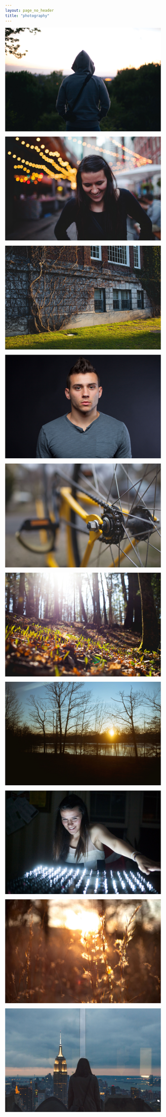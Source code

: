 ```yaml
---
layout: page_no_header
title: "photography"
---
```


![](MG_7767.jpg)

![](MG_0118.jpg)

![](MG_6372-1.jpg)

![](MG_6238.jpg)

![](MG_5236.jpg)

![](MG_6712.jpg)

![](MG_3328.jpg)

![](7966602160_939a90f29b_o.jpg)

![](MG_1184.jpg)

![](MG_0694.jpg)

